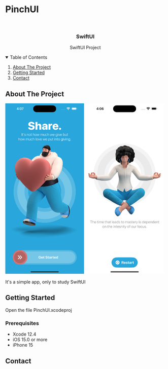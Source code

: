 # PinchUI

<!-- PROJECT LOGO -->
<br />
<p align="center">

  <h3 align="center">SwiftUI</h3>
  <p align="center">
    SwiftUI Project 
  </p>
</p>



<!-- TABLE OF CONTENTS -->
<details open="open">
  <summary>Table of Contents</summary>
  <ol>
    <li>
      <a href="#about-the-project">About The Project</a>
    </li>
    <li>
      <a href="#getting-started">Getting Started</a>
    </li>
    <li><a href="#contact">Contact</a></li>
  </ol>
</details>



<!-- ABOUT THE PROJECT -->
## About The Project
<p float="left">
  <img src="https://raw.githubusercontent.com/Dwashi2/RestartUI/main/Simulator%20Screenshot%20-%20iPhone%2015%20Pro%20Max%20-%202023-10-29%20at%2016.07.02.png" width="248">
  <img src="https://raw.githubusercontent.com/Dwashi2/RestartUI/main/Simulator%20Screenshot%20-%20iPhone%2015%20Pro%20Max%20-%202023-10-29%20at%2016.06.57.png" width="248">
</p>
 
 


It's a simple app, only to study SwiftUI


<!-- GETTING STARTED -->
## Getting Started

Open the file PinchUI.xcodeproj

### Prerequisites

* Xcode 12.4
* iOS 15.0 or more
* iPhone 15

<!-- CONTACT -->
## Contact
